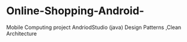 # Online-Shopping-Android-
Mobile Computing project AndriodStudio (java)  Design Patterns ,Clean Architecture 
